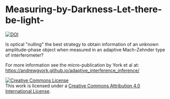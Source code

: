 # Measuring-by-Darkness-Let-there-be-light-
<a href="https://doi.org/10.5281/zenodo.XXXX"><img src="https://zenodo.org/badge/DOI/10.5281/zenodo.XXXX.svg" alt="DOI"></a>

Is optical "nulling" the best strategy to obtain information of an unknown amplitude-phase object when measured in an adaptive Mach-Zehnder type of interferometer?

For more information see the micro-publication by York et al at:
https://andrewgyork.github.io/adaptive_interference_inference/

<a rel="license" href="http://creativecommons.org/licenses/by/4.0/"><img alt="Creative Commons License" style="border-width:0" src="https://i.creativecommons.org/l/by/4.0/88x31.png" /></a><br />This work is licensed under a <a rel="license" href="http://creativecommons.org/licenses/by/4.0/">Creative Commons Attribution 4.0 International License</a>.
